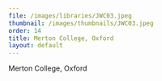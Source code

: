 ```yaml
---
file: /images/libraries/JWC03.jpeg
thumbnail: /images/thumbnails/JWC03.jpeg
order: 14
title: Merton College, Oxford  
layout: default
---
```

Merton College, Oxford  
